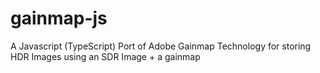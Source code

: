 # gainmap-js
A Javascript (TypeScript) Port of Adobe Gainmap Technology for storing HDR Images using an SDR Image + a gainmap
